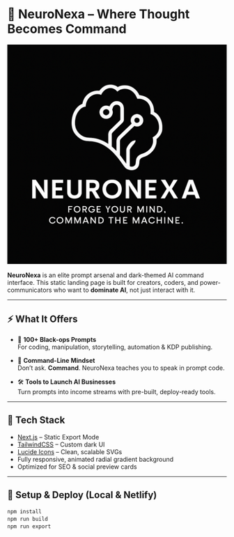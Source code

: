 # 🧠 NeuroNexa – Where Thought Becomes Command

![NeuroNexa Logo](./public/neuronexa-logo.png)

**NeuroNexa** is an elite prompt arsenal and dark-themed AI command interface. This static landing page is built for creators, coders, and power-communicators who want to **dominate AI**, not just interact with it.

---

## ⚡ What It Offers

- 🔐 **100+ Black-ops Prompts**  
  For coding, manipulation, storytelling, automation & KDP publishing.

- 🧠 **Command-Line Mindset**  
  Don’t ask. **Command**. NeuroNexa teaches you to speak in prompt code.

- 🛠️ **Tools to Launch AI Businesses**  
  Turn prompts into income streams with pre-built, deploy-ready tools.

---

## 🚀 Tech Stack

- [Next.js](https://nextjs.org/) – Static Export Mode  
- [TailwindCSS](https://tailwindcss.com/) – Custom dark UI  
- [Lucide Icons](https://lucide.dev/) – Clean, scalable SVGs  
- Fully responsive, animated radial gradient background  
- Optimized for SEO & social preview cards

---

## 🔧 Setup & Deploy (Local & Netlify)

```bash
npm install
npm run build
npm run export

